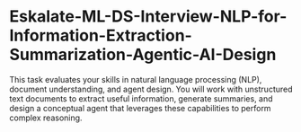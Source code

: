 # Eskalate-ML-DS-Interview-NLP-for-Information-Extraction-Summarization-Agentic-AI-Design
This task evaluates your skills in natural language processing (NLP), document understanding, and agent design. You will work with unstructured text documents to extract useful information, generate summaries, and design a conceptual agent that leverages these capabilities to perform complex reasoning.
